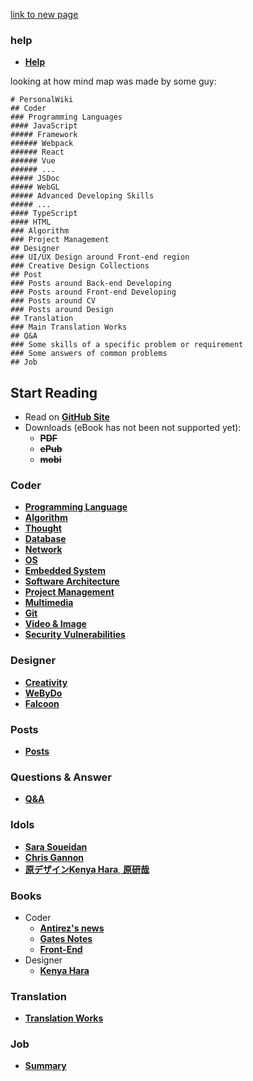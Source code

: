<script src="https://code.jquery.com/jquery-3.2.1.min.js"></script>
<script src="/demo.js"></script>

[link to new page](newpages.md)


### help
- [**Help**](./table_of_content.md)

looking at how mind map was made by some guy:

```mind:color,height=300,title=The mind map of PersonalWiki
# PersonalWiki
## Coder
### Programming Languages
#### JavaScript
##### Framework
###### Webpack
###### React
###### Vue
###### ...
##### JSDoc
##### WebGL
##### Advanced Developing Skills
##### ...
#### TypeScript
#### HTML
### Algorithm
### Project Management
## Designer
### UI/UX Design around Front-end region
### Creative Design Collections
## Post
### Posts around Back-end Developing
### Posts around Front-end Developing
### Posts around CV
### Posts around Design
## Translation
### Main Translation Works
## Q&A
### Some skills of a specific problem or requirement
### Some answers of common problems
## Job
```

## Start Reading

- Read on [**GitHub Site**](https://github.com/aleen42/personalwiki)
- Downloads (eBook has not been not supported yet):
    - ~~**PDF**~~
    - ~~**ePub**~~
    - ~~**mobi**~~

### Coder

* [**Programming Language**](./Programming/ProgrammingMenu.md)
* [**Algorithm**](./Algorithmn/AlgorithmnMenu.md)
* [**Thought**](./Thought/ThoughtMenu.md)
* [**Database**](./Database/Database.md)
* [**Network**](./Network/Network.md)
* [**OS**](./OS/OS.md)
* [**Embedded System**](./Embedded_System/Embedded_System.md)
* [**Software Architecture**](./Architecture/Architecture.md)
* [**Project Management**](./projectManagement/projectManagement.md)
* [**Multimedia**](./Multimedia/Multimedia.md)
* [**Git**](./git/git.md)
* [**Video & Image**](./vi/vi.md)
* [**Security Vulnerabilities**](./security_vulnerabilities/security_vulnerabilities.md)

### Designer

* [**Creativity**](./Creativity/Creativity.md)
* [**WeByDo**](http://www.webydo.com/)
* [**Falcoon**](./falcoon/falcoon.md)

### Posts

* [**Posts**](./post/post.md)

### Questions & Answer

* [**Q&A**](./qa/qa.md)

### Idols
* [**Sara Soueidan**](http://sarasoueidan.com/)
* [**Chris Gannon**](http://blog.gannon.tv/)
* [**原デザインKenya Hara**, **原研哉**](http://www.ndc.co.jp/hara/en/)

### Books
- Coder
    - [**Antirez's news**](./antirez/antirez.md)
    - [**Gates Notes**](http://www.gatesnotes.com/books)
 	- [**Front-End**](./frontend/frontend.md)
- Designer
    - [**Kenya Hara**](./kenyahara/kenyahara.md)

### Translation

- [**Translation Works**](./translation/translation.md)

### Job

- [**Summary**](./summary/summary.md)


<div id="text"></div>


